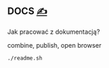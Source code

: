 
## DOCS [<span style='font-size:20px;'>&#x270D;</span>](https://github.com/codereview-pl/www/edit/main/DOCS.md)

Jak pracować z dokumentacją?


combine, publish, open browser

```bash
./readme.sh
```


